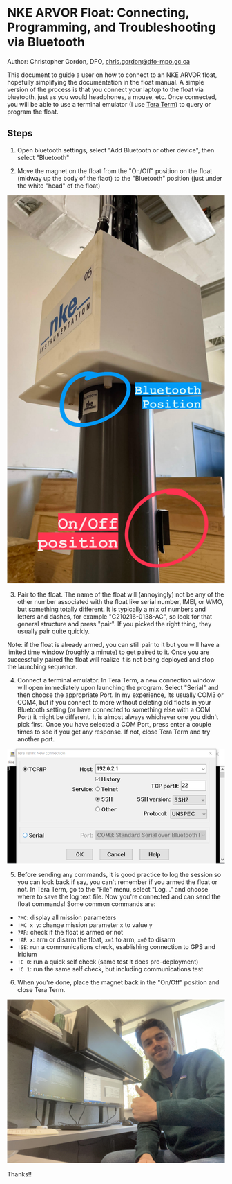 # NKE ARVOR Float: Connecting, Programming, and Troubleshooting via Bluetooth

Author: Christopher Gordon, DFO, [chris.gordon@dfo-mpo.gc.ca](mailto:chris.gordon@dfo-mpo.gc.ca)

This document to guide a user on how to connect to an NKE ARVOR float,
hopefully simplifying the documentation in the float manual. A simple version
of the process is that you connect your laptop to the float via bluetooth,
just as you would headphones, a mouse, etc. Once connected, you will be able to
use a terminal emulator (I use [Tera Term](https://ttssh2.osdn.jp/index.html.en))
to query or program the float.

## Steps

1. Open bluetooth settings, select "Add Bluetooth or other device", then select
"Bluetooth"

2. Move the magnet on the float from the "On/Off" position on the float (midway
up the body of the flaot) to the "Bluetooth" position (just under the white
"head" of the float)

![jpg](../figures/arvor-bluetooth-guide/magnet_position.jpg)

3. Pair to the float. The name of the float will (annoyingly) not be any of the
other number associated with the float like serial number, IMEI, or WMO, but
something totally different. It is typically a mix of numbers and letters and
dashes, for example "C210216-0138-AC", so look for that general structure and
press "pair". If you picked the right thing, they usually pair quite quickly.

Note: if the float is already armed, you can still pair to it but you will have
a limited time window (roughly a minute) to get paired to it. Once you are
successfully paired the float will realize it is not being deployed and stop
the launching sequence.

4. Connect a terminal emulator. In Tera Term, a new connection window will open
immediately upon launching the program. Select "Serial" and then choose the
appropriate Port. In my experience, its usually COM3 or COM4, but if you
connect to more without deleting old floats in your Bluetooth setting (or have
connected to something else with a COM Port) it might be different. It is
almost always whichever one you didn't pick first. Once you have selected a COM
Port, press enter a couple times to see if you get any response. If not, close
Tera Term and try another port.

![png](../figures/arvor-bluetooth-guide/teraterm.png)

5. Before sending any commands, it is good practice to log the session so you 
can look back if say, you can't remember if you armed the float or not. In
Tera Term, go to the "File" menu, select "Log..." and choose where to save the
log text file. Now you're connected and can send the float commands! Some 
common commands are:

- `?MC`: display all mission parameters
- `!MC x y`: change mission parameter `x` to value `y`
- `?AR`: check if the float is armed or not
- `!AR x`: arm or disarm the float, `x=1` to arm, `x=0` to disarm
- `!SE`: run a communications check, esablishing connection to GPS and Iridium
- `!C 0`: run a quick self check (same test it does pre-deployment)
- `!C 1`: run the same self check, but including communications test

6. When you're done, place the magnet back in the "On/Off" position and close
Tera Term.

![jpg](../figures/arvor-bluetooth-guide/chris.jpg)

Thanks!!
